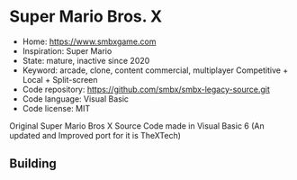 # Super Mario Bros. X

- Home: https://www.smbxgame.com
- Inspiration: Super Mario
- State: mature, inactive since 2020
- Keyword: arcade, clone, content commercial, multiplayer Competitive + Local + Split-screen
- Code repository: https://github.com/smbx/smbx-legacy-source.git
- Code language: Visual Basic
- Code license: MIT

Original Super Mario Bros X Source Code made in Visual Basic 6 (An updated and Improved port for it is TheXTech)

## Building
